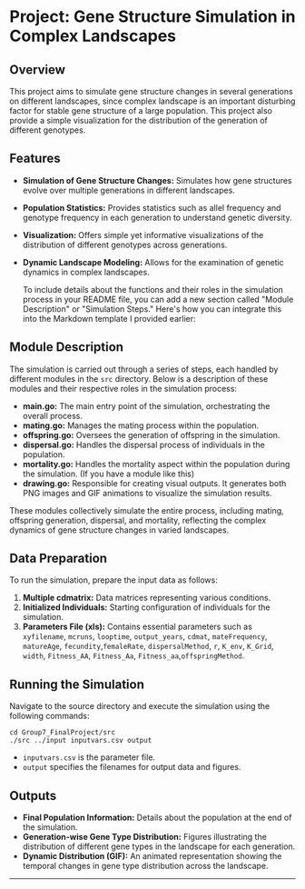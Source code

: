 # Project: Gene Structure Simulation in Complex Landscapes

## Overview
 This project aims to simulate gene structure changes in several generations on different landscapes, since complex landscape is an important disturbing factor for stable gene structure of a large population. This project also provide a simple visualization for the distribution of the generation of different genotypes.

## Features
- **Simulation of Gene Structure Changes:** Simulates how gene structures evolve over multiple generations in different landscapes.
- **Population Statistics:** Provides statistics such as allel frequency and genotype frequency in each generation to understand genetic diversity.
- **Visualization:** Offers simple yet informative visualizations of the distribution of different genotypes across generations.
- **Dynamic Landscape Modeling:** Allows for the examination of genetic dynamics in complex landscapes.

  To include details about the functions and their roles in the simulation process in your README file, you can add a new section called "Module Description" or "Simulation Steps." Here's how you can integrate this into the Markdown template I provided earlier:


## Module Description

The simulation is carried out through a series of steps, each handled by different modules in the `src` directory. Below is a description of these modules and their respective roles in the simulation process:

- **main.go:** The main entry point of the simulation, orchestrating the overall process.
- **mating.go:** Manages the mating process within the population.
- **offspring.go:** Oversees the generation of offspring in the simulation.
- **dispersal.go:** Handles the dispersal process of individuals in the population.
- **mortality.go:** Handles the mortality aspect within the population during the simulation. (If you have a module like this)
- **drawing.go:** Responsible for creating visual outputs. It generates both PNG images and GIF animations to visualize the simulation results.
  
These modules collectively simulate the entire process, including mating, offspring generation, dispersal, and mortality, reflecting the complex dynamics of gene structure changes in varied landscapes.


## Data Preparation
To run the simulation, prepare the input data as follows:

1. **Multiple cdmatrix:** Data matrices representing various conditions.
2. **Initialized Individuals:** Starting configuration of individuals for the simulation.
3. **Parameters File (xls):** Contains essential parameters such as `xyfilename`, `mcruns`, `looptime`, `output_years`, `cdmat`, `mateFrequency`, `matureAge`, `fecundity`,`femaleRate`, `dispersalMethod`, `r`, `K_env`, `K_Grid`, `width`, `Fitness_AA`, `Fitness_Aa`, `Fitness_aa`,`offspringMethod`.



## Running the Simulation
Navigate to the source directory and execute the simulation using the following commands:
```
cd Group7_FinalProject/src
./src ../input inputvars.csv output
```
- `inputvars.csv` is the parameter file.
- `output` specifies the filenames for output data and figures.

## Outputs
- **Final Population Information:** Details about the population at the end of the simulation.
- **Generation-wise Gene Type Distribution:** Figures illustrating the distribution of different gene types in the landscape for each generation.
- **Dynamic Distribution (GIF):** An animated representation showing the temporal changes in gene type distribution across the landscape.


---
